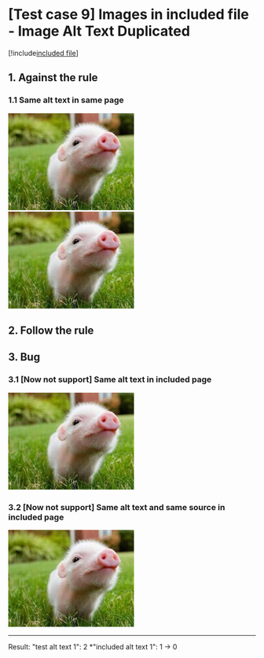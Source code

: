 # [Test case 9] Images in included file - Image Alt Text Duplicated

[!include[included file](./includes/included_file.md)]
## 1. Against the rule
### 1.1 Same alt text in same page
![test alt text 1](./images/pig1.jpg)
![test alt text 1](./images/pig2.jpg)

## 2. Follow the rule

## 3. Bug
### 3.1 [Now not support] Same alt text in included page
![included alt text 1](./images/pig3.jpg)

### 3.2 [Now not support] Same alt text and same source in included page
![included alt text 2](./images/pig.jpg)

--------------------------------------------------
Result: 
    "test alt text 1": 2
    *"included alt text 1": 1 -> 0